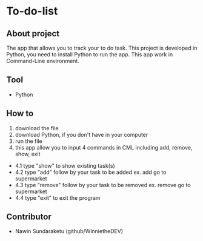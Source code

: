 # To-do-list

## About project

The app that allows you to track your to do task. This project is developed in Python, you need to install Python to run the app. 
This app work in Command-Line environment.

## Tool

- Python

## How to 

1. download the file
2. download Python, if you don't have in your computer
3. run the file 
4. this app allow you to input 4 commands in CML including add, remove, show, exit
- 4.1 type "show" to show existing task(s)
- 4.2 type "add" follow by your task to be added ex. add go to supermarket
- 4.3 type "remove" follow by your task to be removed ex. remove go to supermarket
- 4.4 type "exit" to exit the program

## Contributor

- Nawin Sundaraketu (github/WinnietheDEV)


